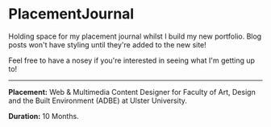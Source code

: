 # PlacementJournal
Holding space for my placement journal whilst I build my new portfolio. Blog posts won't have styling until they're added to the new site!

Feel free to have a nosey if you're interested in seeing what I'm getting up to!
* * *

**Placement:** Web & Multimedia Content Designer for Faculty of Art, Design and the Built Environment (ADBE) at Ulster University.

**Duration:** 10 Months.
